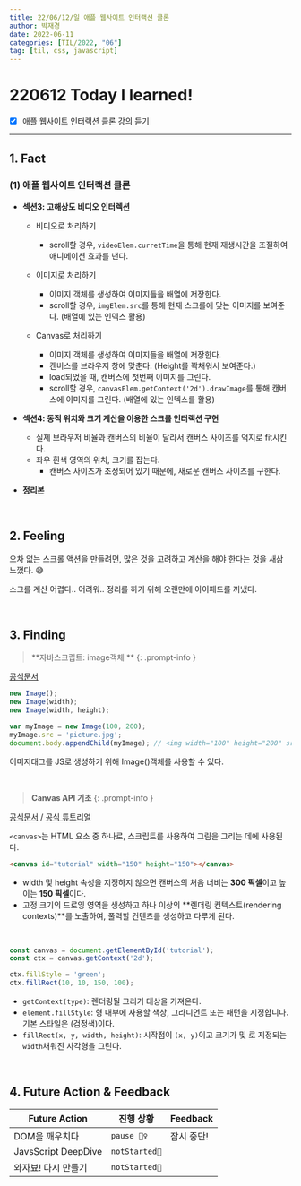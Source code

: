 ```yaml
---
title: 22/06/12/일 애플 웹사이트 인터랙션 클론
author: 박재경
date: 2022-06-11
categories: [TIL/2022, "06"]
tag: [til, css, javascript]
---
```


# 220612 Today I learned!

- [x] 애플 웹사이트 인터랙션 클론 강의 듣기

---

## 1. Fact 

### (1) 애플 웹사이트 인터랙션 클론

- **섹션3: 고해상도 비디오 인터렉션**
  - 비디오로 처리하기
    - scroll할 경우,  `videoElem.curretTime`을 통해 현재 재생시간을 조절하여 애니메이션 효과를 낸다. 

  - 이미지로 처리하기 
    - 이미지 객체를 생성하여 이미지들을 배열에 저장한다.
    - scroll할 경우, `imgElem.src`를 통해 현재 스크롤에 맞는 이미지를 보여준다. (배열에 있는 인덱스 활용)

  - Canvas로 처리하기
    - 이미지 객체를 생성하여 이미지들을 배열에 저장한다. 
    - 캔버스를 브라우저 창에 맞춘다. (Height를 꽉채워서 보여준다.)
    - load되었을 때, 캔버스에 첫번째 이미지를 그린다. 
    - scroll할 경우, `canvasElem.getContext('2d').drawImage`를 통해  캔버스에 이미지를 그린다. (배열에 있는 인덱스를 활용)


- **섹션4: 동적 위치와 크기 계산을 이용한 스크롤 인터랙션 구현** 
  - 실제 브라우저 비율과 캔버스의 비율이 달라서 캔버스 사이즈를 억지로 fit시킨다. 
  - 좌우 흰색 영역의 위치, 크기를 잡는다. 
    - 캔버스 사이즈가 조정되어 있기 때문에, 새로운 캔버스 사이즈를 구한다. 

- [**정리본**](https://github.com/JaeKP/Study/blob/master/web/CSS/Inflearn/%EC%95%A0%ED%94%8C%20%EC%9B%B9%EC%82%AC%EC%9D%B4%ED%8A%B8%20%EC%9D%B8%ED%84%B0%EB%9E%99%EC%85%98%20%ED%81%B4%EB%A1%A0/Summary.md)

<br>

## 2. Feeling

오차 없는 스크롤 액션을 만들려면, 많은 것을 고려하고 계산을 해야 한다는 것을 새삼 느꼈다. 😅

스크롤 계산 어렵다.. 어려워.. 정리를 하기 위해 오랜만에 아이패드를 꺼냈다. 

<br>

## 3. Finding 

> **자바스크립트: image객체 **
{: .prompt-info }

[공식문서](https://developer.mozilla.org/en-US/docs/Web/API/HTMLImageElement/Image)

```javascript
new Image();
new Image(width);
new Image(width, height);

var myImage = new Image(100, 200);
myImage.src = 'picture.jpg';
document.body.appendChild(myImage); // <img width="100" height="200" src="picture.jpg">
```

이미지태그를 JS로 생성하기 위해 Image()객체를 사용할 수 있다. 

<br>

>  **Canvas API  기초**
{: .prompt-info }

[공식문서](https://developer.mozilla.org/ko/docs/Web/API/Canvas_API)  /  [공식 튜토리얼](https://developer.mozilla.org/ko/docs/Web/API/Canvas_API/Tutorial)

`<canvas>`는 HTML 요소 중 하나로, 스크립트를 사용하여 그림을 그리는 데에 사용된다. 

```html
<canvas id="tutorial" width="150" height="150"></canvas>
```

- width 및 height 속성을 지정하지 않으면 캔버스의 처음 너비는 **300 픽셀**이고 높이는 **150 픽셀**이다. 
- 고정 크기의 드로잉 영역을 생성하고 하나 이상의 **렌더링 컨텍스트(rendering contexts)**를 노출하여, 풀력할 컨텐츠를 생성하고 다루게 된다. 

<br>

```javascript
const canvas = document.getElementById('tutorial');
const ctx = canvas.getContext('2d');

ctx.fillStyle = 'green';
ctx.fillRect(10, 10, 150, 100);
```

- `getContext(type)`: 렌더링될 그리기 대상을 가져온다. 
- `element.fillStyle`: 형 내부에 사용할 색상, 그라디언트 또는 패턴을 지정합니다. 기본 스타일은 (검정색)이다.
- `fillRect(x, y, width, height)`: 시작점이 `(x, y)`이고 크기가 및 로 지정되는 `width`채워진 사각형을 그린다.

<br>

## 4. Future Action & Feedback

| Future Action       | 진행 상황     | Feedback   |
| ------------------- | ------------- | ---------- |
| DOM을 깨우치다      | `pause 🤦‍♀️`    | 잠시 중단! |
| JavsScript DeepDive | `notStarted🌙` |            |
| 와자뵤! 다시 만들기 | `notStarted🌙` |            |

<br>
